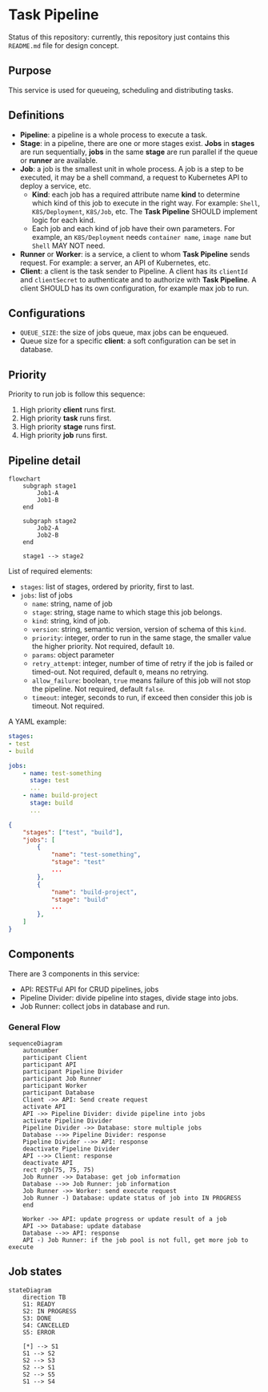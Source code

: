 # Task Pipeline

Status of this repository: currently, this repository just contains this `README.md` file for design concept.

## Purpose

This service is used for queueing, scheduling and distributing tasks.


## Definitions

- **Pipeline**: a pipeline is a whole process to execute a task.
- **Stage**: in a pipeline, there are one or more stages exist. **Jobs** in **stages** are run sequentially, **jobs** in the same **stage** are run parallel if the queue or **runner** are available.
- **Job**: a job is the smallest unit in whole process. A job is a step to be executed, it may be a shell command, a request to Kubernetes API to deploy a service, etc.
  - **Kind**: each job has a required attribute name **kind** to determine which kind of this job to execute in the right way. For example: `Shell`, `K8S/Deployment`, `K8S/Job`, etc. The **Task Pipeline** SHOULD implement logic for each kind.
  - Each job and each kind of job have their own parameters. For example, an `K8S/Deployment` needs `container name`, `image name` but `Shell` MAY NOT need.
- **Runner** or **Worker**: is a service, a client to whom **Task Pipeline** sends request. For example: a server, an API of Kubernetes, etc.
- **Client**: a client is the task sender to Pipeline. A client has its `clientId` and `clientSecret` to authenticate and to authorize with **Task Pipeline**. A client SHOULD has its own configuration, for example max job to run.

## Configurations

- `QUEUE_SIZE`: the size of jobs queue, max jobs can be enqueued.
- Queue size for a specific **client**: a soft configuration can be set in database.

## Priority

Priority to run job is follow this sequence:

1. High priority **client** runs first.
2. High priority **task** runs first.
3. High priority **stage** runs first.
4. High priority **job** runs first.

## Pipeline detail

```mermaid
flowchart
    subgraph stage1
        Job1-A
        Job1-B
    end

    subgraph stage2
        Job2-A
        Job2-B
    end

    stage1 --> stage2
```

List of required elements:

- `stages`: list of stages, ordered by priority, first to last.
- `jobs`: list of jobs
  - `name`: string, name of job
  - `stage`: string, stage name to which stage this job belongs.
  - `kind`: string, kind of job.
  - `version`: string, semantic version, version of schema of this `kind`.
  - `priority`: integer, order to run in the same stage, the smaller value the higher priority. Not required, default `10`.
  - `params`: object parameter
  - `retry_attempt`: integer, number of time of retry if the job is failed or timed-out. Not required, default `0`, means no retrying.
  - `allow_failure`: boolean, `true` means failure of this job will not stop the pipeline. Not required, default `false`.
  - `timeout`: integer, seconds to run, if exceed then consider this job is timeout. Not required.

A YAML example:

```yaml
stages:
- test
- build

jobs:
    - name: test-something
      stage: test
      ...
    - name: build-project
      stage: build
      ...
```

```json
{
    "stages": ["test", "build"],
    "jobs": [
        {
            "name": "test-something",
            "stage": "test"
            ...
        },
        {
            "name": "build-project",
            "stage": "build"
            ...
        },
    ]
}
```

## Components

There are 3 components in this service:
- API: RESTFul API for CRUD pipelines, jobs
- Pipeline Divider: divide pipeline into stages, divide stage into jobs.
- Job Runner: collect jobs in database and run.

### General Flow

```mermaid
sequenceDiagram
    autonumber
    participant Client
    participant API
    participant Pipeline Divider
    participant Job Runner
    participant Worker
    participant Database
    Client ->> API: Send create request
    activate API
    API ->> Pipeline Divider: divide pipeline into jobs
    activate Pipeline Divider
    Pipeline Divider ->> Database: store multiple jobs
    Database -->> Pipeline Divider: response 
    Pipeline Divider -->> API: response
    deactivate Pipeline Divider
    API -->> Client: response
    deactivate API
    rect rgb(75, 75, 75)
    Job Runner ->> Database: get job information
    Database -->> Job Runner: job information
    Job Runner ->> Worker: send execute request
    Job Runner -) Database: update status of job into IN PROGRESS
    end

    Worker ->> API: update progress or update result of a job
    API ->> Database: update database
    Database -->> API: response
    API -) Job Runner: if the job pool is not full, get more job to execute
```

## Job states

```mermaid
stateDiagram
    direction TB
    S1: READY
    S2: IN PROGRESS
    S3: DONE
    S4: CANCELLED
    S5: ERROR

    [*] --> S1
    S1 --> S2
    S2 --> S3
    S2 --> S1
    S2 --> S5
    S1 --> S4
```